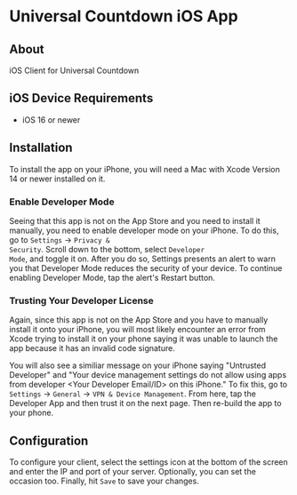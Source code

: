 # Universal Countdown iOS App

## About
iOS Client for Universal Countdown

## iOS Device Requirements
  * iOS 16 or newer

## Installation
To install the app on your iPhone, you will need a Mac with Xcode 
Version 14 or newer installed on it.

### Enable Developer Mode
Seeing that this app is not on the App Store and you need to install 
it manually, you need to enable developer mode on your iPhone. To do
this, go to <code>Settings</code> -> <code>Privacy & Security</code>. 
Scroll down to the bottom, select <code>Developer Mode</code>, and 
toggle it on. After you do so, Settings presents an alert to warn you 
that Developer Mode reduces the security of your device. To continue 
enabling Developer Mode, tap the alert's Restart button.

### Trusting Your Developer License
Again, since this app is not on the App Store and you have to manually 
install it onto your iPhone, you will most likely encounter an error 
from Xcode trying to install it on your phone saying it was unable to 
launch the app because it has an invalid code signature. 

You will also see a similiar message on your iPhone saying "Untrusted 
Developer" and "Your device management settings do not allow using 
apps from developer <Your Developer Email/ID> on this iPhone." To fix 
this, go to <code>Settings</code> -> <code>General</code> -> 
<code>VPN & Device Management</code>. From here, tap the Developer App
and then trust it on the next page. Then re-build the app to your 
phone.

## Configuration
To configure your client, select the settings icon at the bottom of the
screen and enter the IP and port of your server. Optionally, you can 
set the occasion too. Finally, hit <code>Save</code> to save your 
changes.
